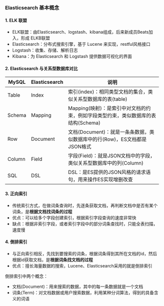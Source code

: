 ###  Elasticsearch 基本概念
####  1. ELK 联盟
* ELK联盟：由Elasticsearch、logstash、kibana组成，后来新成员Beats加入，形成 ELKB联盟
* Elasticsearch：分布式搜索引擎，基于 Lucene 来实现，restful风格接口
* Logstash：收集、存储、解析日志
* Kibana：为 Elasticsearch 和 Logstash 提供数据可视化的界面

#### 2. Elasticsearch 与关系型数据库对比
| MySQL | Elasticsearch | 说明  |
| --------- | ---------- | -------- |
| Table     | Index      | 索引(index)：相同类型文档的集合，类似关系型数据库的表(table)        |
| Schema    | Mapping    | Mapping(映射)：是索引中对文档的约束，例如字段类型约束，类似数据库的表结构(Schema) |
| Row       | Document   | 文档(Document)：就是一条条数据，类似数据库中的行(Row)，ES文档都是JSON格式 |
| Column    | Field      | 字段(Field)：就是JSON文档中的字段，类似关系型数据库中的列(Column) |
| SQL       | DSL        | DSL：是ES提供的JSON风格的请求语句，用来操作ES实现增删改查 |


#### 3. 正向索引
* 传统索引方式，在做词条查询时，先逐条获取文档，再判断文档中是否有某个词条，是**根据文档找词条的过程**
* 优点：可以给多个字段创建索引，根据索引字段查询的速度非常快
* 缺点：根据非索引字段，或者索引字段中的部分词条查找时，只能全表扫描，速度慢


#### 4. 倒排索引
* 与正向索引相反，先找到要搜索的词条，根据词条得到其所在文档的id，然后根据id获取文档，是**根据词条找文档的过程**
* 优点：擅长海量数据的搜索，Lucene、Elasticsearch采用的就是倒排索引

倒排索引中两个概念：
* 文档(Document)：用来搜索的数据，其中的每一条数据就是一个文档
* 词条(Term)：对文档数据或用户搜索数据，利用某种分词算法，得到的具备含义的词语




